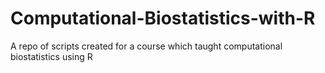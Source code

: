 # Computational-Biostatistics-with-R
A repo of scripts created for a course which taught computational biostatistics using R 

